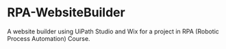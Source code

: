 # RPA-WebsiteBuilder
A website builder using UiPath Studio and Wix for a project in RPA (Robotic Process Automation) Course.
